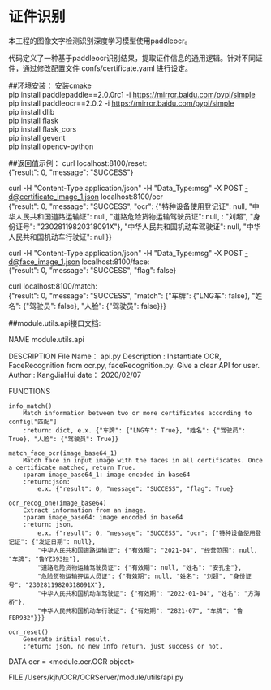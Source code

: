 # 证件识别
本工程的图像文字检测识别深度学习模型使用paddleocr。

代码定义了一种基于paddleocr识别结果，提取证件信息的通用逻辑。针对不同证件，通过修改配置文件 confs/certificate.yaml 进行设定。

##环境安装：
安装cmake  
pip install paddlepaddle==2.0.0rc1 -i https://mirror.baidu.com/pypi/simple  
pip install paddleocr==2.0.2 -i https://mirror.baidu.com/pypi/simple  
pip install dlib  
pip install flask  
pip install flask_cors  
pip install gevent  
pip install opencv-python

##返回值示例：
curl localhost:8100/reset:  
{"result": 0, "message": "SUCCESS"}

curl -H "Content-Type:application/json" -H "Data_Type:msg" -X POST -d@certificate_image_1.json localhost:8100/ocr   
{"result": 0, "message": "SUCCESS", "ocr": {"特种设备使用登记证": null, "中华人民共和国道路运输证": null, "道路危险货物运输驾驶员证": null, : "刘超", "身份证号": "23028119820318091X"}, "中华人民共和国机动车驾驶证": null, "中华人民共和国机动车行驶证": null}}

curl -H "Content-Type:application/json" -H "Data_Type:msg" -X POST -d@face_image_1.json localhost:8100/face:  
{"result": 0, "message": "SUCCESS", "flag": false}

curl localhost:8100/match:  
{"result": 0, "message": "SUCCESS", "match": {"车牌": {"LNG车": false}, "姓名": {"驾驶员": false}, "人脸": {"驾驶员": false}}}

##module.utils.api接口文档:

NAME
    module.utils.api

DESCRIPTION
    File Name：     api.py
    Description :  Instantiate OCR, FaceRecognition from ocr.py, faceRecognition.py. Give a clear API for user.
    Author :       KangJiaHui
    date：         2020/02/07

FUNCTIONS

    info_match()
        Match information between two or more certificates according to config["匹配"]
        :return: dict, e.x. {"车牌": {"LNG车": True}, "姓名": {"驾驶员": True}, "人脸": {"驾驶员": True}}
    
    match_face_ocr(image_base64_1)
        Match face in input image with the faces in all certificates. Once a certificate matched, return True.
        :param image_base64_1: image encoded in base64
        :return:json:
            e.x. {"result": 0, "message": "SUCCESS", "flag": True}
    
    ocr_recog_one(image_base64)
        Extract information from an image.
        :param image_base64: image encoded in base64
        :return: json,
            e.x. {"result": 0, "message": "SUCCESS", "ocr": {"特种设备使用登记证": {"发证日期": null},
            "中华人民共和国道路运输证": {"有效期": "2021-04", "经营范围": null, "车牌": "鲁YZ393挂"},
            "道路危险货物运输驾驶员证": {"有效期": null, "姓名": "安孔全"},
            "危险货物运输押运人员证": {"有效期": null, "姓名": "刘超", "身份证号": "23028119820318091X"},
            "中华人民共和国机动车驾驶证": {"有效期": "2022-01-04", "姓名": "方海桥"},
            "中华人民共和国机动车行驶证": {"有效期": "2821-07", "车牌": "鲁FBR932"}}}
    
    ocr_reset()
        Generate initial result.
        :return: json, no new info return, just success or not.

DATA
    ocr = <module.ocr.OCR object>

FILE
    /Users/kjh/OCR/OCRServer/module/utils/api.py
